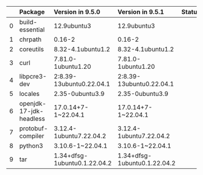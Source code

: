 <!-- markdown-link-check-disable -->

|    | Package                 | Version in 9.5.0             | Version in 9.5.1             | Status   |
|---:|:------------------------|:-----------------------------|:-----------------------------|:---------|
|  0 | build-essential         | 12.9ubuntu3                  | 12.9ubuntu3                  |          |
|  1 | chrpath                 | 0.16-2                       | 0.16-2                       |          |
|  2 | coreutils               | 8.32-4.1ubuntu1.2            | 8.32-4.1ubuntu1.2            |          |
|  3 | curl                    | 7.81.0-1ubuntu1.20           | 7.81.0-1ubuntu1.20           |          |
|  4 | libpcre3-dev            | 2:8.39-13ubuntu0.22.04.1     | 2:8.39-13ubuntu0.22.04.1     |          |
|  5 | locales                 | 2.35-0ubuntu3.9              | 2.35-0ubuntu3.9              |          |
|  6 | openjdk-17-jdk-headless | 17.0.14+7-1~22.04.1          | 17.0.14+7-1~22.04.1          |          |
|  7 | protobuf-compiler       | 3.12.4-1ubuntu7.22.04.2      | 3.12.4-1ubuntu7.22.04.2      |          |
|  8 | python3                 | 3.10.6-1~22.04.1             | 3.10.6-1~22.04.1             |          |
|  9 | tar                     | 1.34+dfsg-1ubuntu0.1.22.04.2 | 1.34+dfsg-1ubuntu0.1.22.04.2 |          |